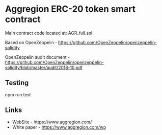 # Aggregion ERC-20 token smart contract

Main contract code located at: AGR_full.sol

Based on OpenZeppelin - https://github.com/OpenZeppelin/openzeppelin-solidity

OpenZeppelin audit document - https://github.com/OpenZeppelin/openzeppelin-solidity/blob/master/audit/2018-10.pdf

## Testing

npm run test

## Links

* WebSite - https://www.aggregion.com/
* White paper - https://www.aggregion.com/wp
